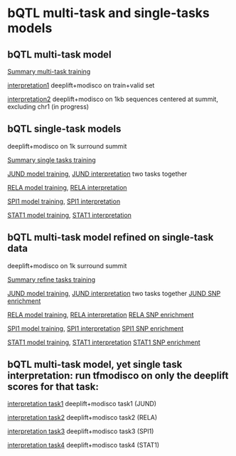 # bQTL multi-task and single-tasks models
## bQTL multi-task model
[Summary multi-task training](bQTL_18_08_24.tsv)

[interpretation1](modisco.run1/tfmodisco-visualization-bQTL-GM12878.ipynb) deeplift+modisco on train+valid set

[interpretation2](modisco.run2/tfmodisco-visualization-bQTL-GM12878.ipynb) deeplift+modisco on 1kb sequences centered at summit, excluding chr1 (in progress)

## bQTL single-task models

deeplift+modisco on 1k surround summit

[Summary single tasks training](single_tasks_18_08_25.tsv)

[JUND model training](../../JUND/JUND_GM12878_18_08_25/JUND_GM12878_18_08_25.tsv), 
[JUND interpretation](../../JUND/JUND_GM12878_18_08_25/modisco.run1/tfmodisco-visualization-JUND-GM12878.ipynb) two tasks together

[RELA model training](../../RELA/RELA_GM12878_18_08_25/RELA_GM12878_18_08_25.tsv), 
[RELA interpretation](../../RELA/RELA_GM12878_18_08_25/modisco.run2/tfmodisco-visualization-RELA-GM12878.ipynb)

[SPI1 model training](../../SPI1/SPI1_GM12878_18_08_25/SPI1_GM12878_18_08_25.tsv),
[SPI1 interpretation](../../SPI1/SPI1_GM12878_18_08_25/modisco.run1/tfmodisco-visualization-SPI1-GM12878.ipynb)

[STAT1 model training](../../STAT1/STAT1_GM12878_18_08_25/STAT1_GM12878_18_08_25.tsv),
[STAT1 interpretation](../../STAT1/STAT1_GM12878_18_08_25/modisco.run2/tfmodisco-visualization-STAT1-GM12878.ipynb)


## bQTL multi-task model refined on single-task data


deeplift+modisco on 1k surround summit

[Summary refine tasks training](refine_tasks_18_09_04.tsv)

[JUND model training](../../JUND/JUND_GM12878_refine_18_09_04/JUND_GM12878_refine_18_09_04.tsv), 
[JUND interpretation](../../JUND/JUND_GM12878_refine_18_09_04/modisco.run1/tfmodisco-visualization-JUND-GM12878.ipynb) two tasks together
[JUND SNP enrichment](../../JUND/JUND_GM12878_refine_18_09_04/modisco.run1/SNP_enrichment.ipynb)

[RELA model training](../../RELA/RELA_GM12878_refine_18_09_04/RELA_GM12878_refine_18_09_04.tsv), 
[RELA interpretation](../../RELA/RELA_GM12878_refine_18_09_04/modisco.run2/tfmodisco-visualization-RELA-GM12878.ipynb)
[RELA SNP enrichment](../../RELA/RELA_GM12878_refine_18_09_04/modisco.run1/SNP_enrichment.ipynb)

[SPI1 model training](../../SPI1/SPI1_GM12878_refine_18_09_04/SPI1_GM12878_refine_18_09_04.tsv),
[SPI1 interpretation](../../SPI1/SPI1_GM12878_refine_18_09_04/modisco.run1/tfmodisco-visualization-SPI1-GM12878.ipynb)
[SPI1 SNP enrichment](../../SPI1/SPI1_GM12878_refine_18_09_04/modisco.run1/SNP_enrichment.ipynb)

[STAT1 model training](../../STAT1/STAT1_GM12878_refine_18_09_04/STAT1_GM12878_refine_18_09_04.tsv),
[STAT1 interpretation](../../STAT1/STAT1_GM12878_refine_18_09_04/modisco.run2/tfmodisco-visualization-STAT1-GM12878.ipynb)
[STAT1 SNP enrichment](../../STAT1/STAT1_GM12878_refine_18_09_04/modisco.run1/SNP_enrichment.ipynb)

## bQTL multi-task model, yet single task interpretation: run tfmodisco on only the deeplift scores for that task:
[interpretation task1](modisco_task1/tfmodisco-visualization-bQTL-GM12878-JUND.ipynb) deeplift+modisco task1 (JUND)

[interpretation task2](modisco_task2/tfmodisco-visualization-bQTL-GM12878i-RELA.ipynb) deeplift+modisco task2 (RELA)

[interpretation task3](modisco_task3/tfmodisco-visualization-bQTL-GM12878.ipynb) deeplift+modisco task3 (SPI1)

[interpretation task4](modisco_task4/tfmodisco-visualization-bQTL-GM12878.ipynb) deeplift+modisco task4 (STAT1)



